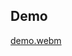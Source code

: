## Demo
[demo.webm](https://github.com/1lyasm/garden_simulation/assets/84722851/a73289ef-160a-47ca-99a1-b221c7e4c2bf)
